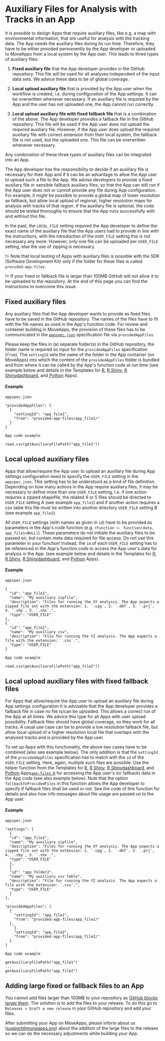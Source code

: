 # Auxiliary Files for Analysis with Tracks in an App

It is possible to design Apps that require auxiliary files, like e.g. a map with environmental information, that are useful for analysis with the tracking data. The App needs the auxiliary files during its run time. Therefore, they have to be either provided permanently by the App developer or uploaded to MoveApps from a local system by the App user. This leads to three types of auxiliary files:

 1. **Fixed auxiliary file** that the App developer provides in the GitHub repository. This file will be used for all analyses independent of the input data sets. We advice these data to be of global coverage.

 2. **Local upload auxiliary file** that is provided by the App user when the workflow is created, i.e. during configuration of the App settings. It can be overwritten whenever necessary. If an auxiliary file is required by the App and the user has not uploaded one, the App cannot run correctly.

 3. **Local upload auxiliary file with fixed fallback file** that is a combination of the above. The App developer provides a fallback file in the GitHub repository. This file will be used if the App user does not upload the required auxiliary file. However, if the App user does upload the required auxiliary file with correct extension from their local system, the fallback file is not used, but the uploaded one. This file can be overwritten whenever necessary.
 
Any combination of these three types of auxiliary files can be integrated into an App.

The App developer has the responsibility to decide if an auxiliary file is necessary for their App and if it can be an advantage to allow the App user to upload such a file to the App. We advise developers to provide a fixed auxiliary file or sensible fallback auxiliary files, so that the App can still run if the App user does not or cannot provide any file during App configuration. For example, it might be possible to provide a global map of lower resolution as fallback, but allow local upload of regional, higher resolution maps for analysis with tracks of that region. If the auxiliary file is optional, the code should be tested thoroughly to ensure that the App runs successfully with and without this file.  

In the past, the `LOCAL_FILE` setting required the App developer to define the exact name of the auxiliary file that the App users had to provide in line with the instructions, with the introduction of the `USER_FILE` setting this is not necessary any more. However, only one file can be uploaded per `USER_FILE` setting, else the use of zipping is necessary.

!> Note that local testing of Apps with auxiliary files is possible with the SDK (Software Development Kit) only if the folder for these files is called `provided-app-files`. 

!> If your fixed or fallback file is larger than 100MB GitHub will not allow it to be uploaded to the repository. At the end of this page you can find the instructions to overcome this issue.

## Fixed auxiliary files

Any auxiliary files that the App developer wants to provide as fixed files have to be saved in the GitHub repository. The names of the files have to fit with the file names as used in the App's function code. For review and container building in MoveApps, the provision of these files has to be communicated in the [`appspec.json`](appspec.md) specification file via `providedAppFiles`.
 
Please keep the files in (a) separate folder(s) in the GitHub repository, the folder name is required as input for the `providedAppFiles` specification (`from`). The `settingId` sets the name of the folder in the App container (on MoveApps) into which the content of the `providedAppFiles` folder is bundled and from where it can be called by the App's function code at run time (see example below and details in the Templates for [R](https://github.com/movestore/Template_R_Function_App/blob/master/src/io/app_files.R), [R Shiny](https://github.com/movestore/Template_R_Shiny_App/blob/master/src/io/app_files.R), [R Shinydashboard](https://github.com/movestore/Template_R_Shinydashboard_App/blob/master/src/io/app_files.R), and [Python](https://github.com/movestore/Template_Python_App/blob/main/sdk/moveapps_io.py) Apps).

#### Example

```
appspec.json

"providedAppFiles": [
  {
    "settingId": "app_file1",
    "from": "provided-app-files/app_file1/"
  }
]
```

```
App code example

read.csv(getAuxiliaryFilePath("app_file1"))
```

## Local upload auxiliary files

Apps that allow/require the App user to upload an auxiliary file during App settings configuration need to specify the `USER_FILE` setting in the `appspec.json`. This setting has to be understood as a kind of file definition. Depending on how many actions in the App require auxiliary files, it may be necessary to define more than one `USER_FILE` setting, i.e. if one action requires a zipped shapefile, the related 4 or 5 files should be directed to `USER_FILE` setting _A_ (see example `app_file1`) and if another action requires a csv table this file must be written into another directory `USER_FILE` setting _B_ (see example `app_file2`). 

All `USER_FILE` settings (with names as given in `id`) have to be provided as parameters in the App's code function (e.g. `rFunction <- function(data, app_file1=NULL)`). These parameters do not initiate the auxiliary files to be passed on, but contain meta data required for file access. Do not use this parameter in your function! Instead, the `id` of each `USER_FILE` setting has to be referenced in the App's function code to access the App user's data for analysis in the App. (see example below and details in the Templates for [R](https://github.com/movestore/Template_R_Function_App/blob/master/src/io/app_files.R), [R Shiny](https://github.com/movestore/Template_R_Shiny_App/blob/master/src/io/app_files.R), [R Shinydashboard](https://github.com/movestore/Template_R_Shinydashboard_App/blob/master/src/io/app_files.R), and [Python](https://github.com/movestore/Template_Python_App/blob/main/sdk/moveapps_io.py) Apps).

#### Example

```
appspec.json

{
  "id": "app_file1",
  "name": "My auxiliary zipfile",
  "description": "Files for running the XY analysis. The App expects a zipped file set with the extension: 1. `.cpg`, 2. `.dbf`, 3. `.prj`, 4. `.shp`, 5. `.shx`.",
  "type": "USER_FILE"
},
{
  "id": "app_file2",
  "name": "My auxiliary csv",
  "description": "File for running the YZ analysis. The App expects a file with the extension: `.csv`.",
  "type": "USER_FILE"
}
```

```
App code example

read.csv(getAuxiliaryFilePath("app_file2"))
```

## Local upload auxiliary files with fixed fallback files

For Apps that allow/require the App user to upload an auxiliary file during App settings configuration it is advisable that the App developer provides a fallback file in case no file is/can be uploaded. This allows a correct run of the App at all times. We advice this type for all Apps with user upload possibility. Fallback files should have global coverage, so they work for all tracks. A usual use case can be to provide a low resolution fallback file, but allow local upload of a higher resolution local file that overlaps with the analysed tracks and is provided by the App user. 

To set up Apps with this functionality, the above two cases have to be combined (also see example below). The only addition is that the `settingId` of the `providedAppFiles` specification has to match with the `id` of the `USER_FILE` setting. Here, again, multiple such files are possible. Use the helper function from the Templates for [R](https://github.com/movestore/Template_R_Function_App/blob/master/src/io/app_files.R), [R Shiny](https://github.com/movestore/Template_R_Shiny_App/blob/master/src/io/app_files.R), [R Shinydashboard](https://github.com/movestore/Template_R_Shinydashboard_App/blob/master/src/io/app_files.R), and [Python](https://github.com/movestore/Template_Python_App/blob/main/sdk/moveapps_io.py) Apps[`app-files.R`](https://github.com/movestore/Template_R_Function_App/blob/master/src/io/app_files.R) for accessing the App user's (or fallback) data in the App code (see also example below). Note that the option `fallbackToProvidedFiles` in this function allows the App developer to specify if fallback files shall be used or not. See the code of this function for details and also how info messages about file usage are passed on to the App user.

#### Example

```
appspec.json

"settings": [
  {
  "id": "app_file1",
  "name": "My auxiliary zipfile",
  "description": "Files for running the XY analysis. The App expects a zipped file set with the extension: 1. `.cpg`, 2. `.dbf`, 3. `.prj`, 4. `.shp`, 5. `.shx`.",
  "type": "USER_FILE"
  },
  {
  "id": "app_folder2",
  "name": "My auxiliary csv table",
  "description": "File for running the YZ analysis. The App expects a file with the extension: `.csv`.",
  "type": "USER_FILE"
  }
],
  
"providedAppFiles": [
  {
    "settingId": "app_file1",
    "from": "provided-app-files/app_file1/"
  },
    {
    "settingId": "app_file2",
    "from": "provided-app-files/app_file2/"
  }
]
```

```
App code example

getAuxiliaryFilePath("app_file1")
...
getAuxiliaryFilePath("app_file2")
```

## Adding large fixed or fallback files to an App

You cannot add files larger than 100MB to your repository as [GitHub blocks larger them](https://docs.github.com/en/repositories/working-with-files/managing-large-files/about-large-files-on-github). The solution is to add the files to your release. To do this go to `Releases > Draft a new release` in your GitHub repository and add your files.

After submitting your App on MoveApps, please inform about us (support@moveapps.org) about the addition of the large files to the release so we can do the necessary adjustments while building your App.
